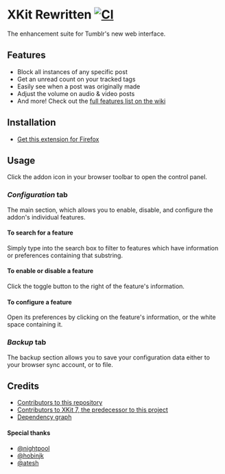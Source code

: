 # XKit Rewritten [![CI](https://github.com/AprilSylph/XKit-Rewritten/workflows/CI/badge.svg)](https://github.com/AprilSylph/XKit-Rewritten/actions?query=workflow%3ACI)
The enhancement suite for Tumblr's new web interface.

## Features
- Block all instances of any specific post
- Get an unread count on your tracked tags
- Easily see when a post was originally made
- Adjust the volume on audio & video posts
- And more! Check out the [full features list on the wiki](https://github.com/AprilSylph/XKit-Rewritten/wiki/Features)

## Installation
- [Get this extension for Firefox](https://addons.mozilla.org/addon/xkit-rewritten/)

## Usage
Click the addon icon in your browser toolbar to open the control panel.

### *Configuration* tab
The main section, which allows you to enable, disable, and configure the addon's individual features.

#### To search for a feature
Simply type into the search box to filter to features which have information or preferences containing that substring.
#### To enable or disable a feature
Click the toggle button to the right of the feature's information.  
#### To configure a feature
Open its preferences by clicking on the feature's information, or the white space containing it.

### *Backup* tab
The backup section allows you to save your configuration data either to your browser sync account, or to file.

## Credits
- [Contributors to this repository](https://github.com/AprilSylph/XKit-Rewritten/graphs/contributors)
- [Contributors to XKit 7, the predecessor to this project](https://github.com/new-xkit/XKit/graphs/contributors)
- [Dependency graph](https://github.com/AprilSylph/XKit-Rewritten/network/dependencies)

#### Special thanks
- [@nightpool](https://github.com/nightpool)
- [@hobinjk](https://github.com/hobinjk)
- [@atesh](https://github.com/atesh)
